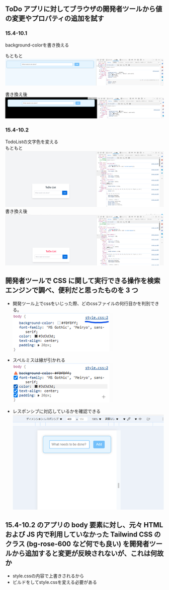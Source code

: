 ## ToDo アプリに対してブラウザの開発者ツールから値の変更やプロパティの追加を試す

### 15.4-10.1

background-colorを書き換える

もともと  
![alt text](image-3.png)

書き換え後  
![alt text](image-4.png)

### 15.4-10.2

TodoListの文字色を変える  
もともと  
![alt text](image-6.png)  
書き換え後  
![alt text](image-5.png)

## 開発者ツールで CSS に関して実行できる操作を検索エンジンで調べ、便利だと思ったものを 3 つ

- 開発ツール上でcssをいじった際、どのcssファイルの何行目かを判別できる。  
  ![alt text](image.png)

- スペルミスは線が引かれる  
  ![alt text](image-1.png)

- レスポンシブに対応しているかを確認できる  
  ![alt text](image-2.png)

## 15.4-10.2 のアプリの body 要素に対し、元々 HTML および JS 内で利用していなかった Tailwind CSS のクラス (bg-rose-600 など何でも良い) を開発者ツールから追加すると変更が反映されないが、これは何故か

- style.cssの内容で上書きされるから
- ビルドをしてstyle.cssを変える必要がある
